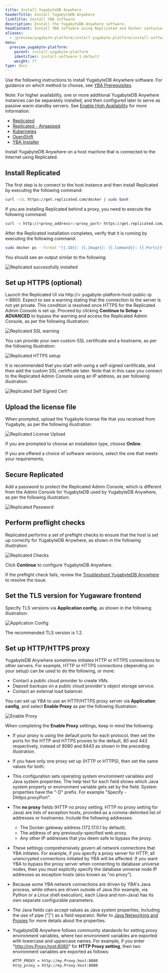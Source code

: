 ```yaml
---
title: Install YugabyteDB Anywhere
headerTitle: Install YugabyteDB Anywhere
linkTitle: Install YBA software
description: Install the YugabyteDB Anywhere software.
headContent: Install YBA software using Replicated and Docker containers
aliases:
  - /preview/yugabyte-platform/install-yugabyte-platform/install-software/
menu:
  preview_yugabyte-platform:
    parent: install-yugabyte-platform
    identifier: install-software-1-default
    weight: 77
type: docs
---
```


Use the following instructions to install YugabyteDB Anywhere software. For guidance on which method to choose, see [YBA Prerequisites](../../prerequisites/default/).

Note: For higher availability, one or more additional YugabyteDB Anywhere instances can be separately installed, and then configured later to serve as passive warm standby servers. See [Enable High Availability](../../../administer-yugabyte-platform/high-availability/) for more information.

<ul class="nav nav-tabs-alt nav-tabs-yb">

  <li>
    <a href="../default/" class="nav-link active">
      <i class="fa-solid fa-cloud"></i>Replicated</a>
  </li>

  <li>
    <a href="../airgapped/" class="nav-link">
      <i class="fa-solid fa-link-slash"></i>Replicated - Airgapped</a>
  </li>

  <li>
    <a href="../kubernetes/" class="nav-link">
      <i class="fa-regular fa-dharmachakra" aria-hidden="true"></i>Kubernetes</a>
  </li>

  <li>
    <a href="../openshift/" class="nav-link">
      <i class="fa-brands fa-redhat"></i>OpenShift</a>
  </li>

  <li>
    <a href="../installer/" class="nav-link">
      <i class="fa-solid fa-building"></i>YBA Installer</a>
  </li>

</ul>

Install YugabyteDB Anywhere on a host machine that is connected to the Internet using Replicated.

## Install Replicated

The first step is to connect to the host instance and then install Replicated by executing the following command:

```sh
curl -sSL https://get.replicated.com/docker | sudo bash
```

If you are installing Replicated behind a proxy, you need to execute the following command:

```sh
curl -x http://<proxy_address>:<proxy_port> https://get.replicated.com/docker | sudo bash
```

After the Replicated installation completes, verify that it is running by executing the following command:

```sh
sudo docker ps --format "{{.ID}}: {{.Image}}: {{.Command}}: {{.Ports}}"

```

You should see an output similar to the following:

![Replicated successfully installed](/images/replicated/replicated-success.png)

## Set up HTTPS (optional)

Launch the Replicated UI via http://< yugabyte-platform-host-public-ip >:8800. Expect to see a warning stating that the connection to the server is not yet private. This condition is resolved once HTTPS for the Replicated Admin Console is set up. Proceed by clicking **Continue to Setup > ADVANCED** to bypass the warning and access the Replicated Admin Console, as per the following illustration:

![Replicated SSL warning](/images/replicated/replicated-warning.png)

You can provide your own custom SSL certificate and a hostname, as per the following illustration:

![Replicated HTTPS setup](/images/replicated/replicated-https.png)

It is recommended that you start with using a self-signed certificate, and then add the custom SSL certificate later. Note that in this case you connect to the Replicated Admin Console using an IP address, as per following illustration:

![Replicated Self Signed Cert](/images/replicated/replicated-selfsigned.png)

## Upload the license file

When prompted, upload the Yugabyte license file that you received from Yugabyte, as per the following illustration:

![Replicated License Upload](/images/replicated/replicated-license-upload.png)

If you are prompted to choose an installation type, choose **Online**.

If you are offered a choice of software versions, select the one that meets your requirements.

## Secure Replicated

Add a password to protect the Replicated Admin Console, which is different from the Admin Console for YugabyteDB used by YugabyteDB Anywhere, as per the following illustration:

![Replicated Password](/images/replicated/replicated-password.png)

## Perform preflight checks

Replicated performs a set of preflight checks to ensure that the host is set up correctly for YugabyteDB Anywhere, as shown in the following illustration:

![Replicated Checks](/images/replicated/replicated-checks.png)

Click **Continue** to configure YugabyteDB Anywhere.

If the preflight check fails, review the [Troubleshoot YugabyteDB Anywhere](../../../troubleshoot/) to resolve the issue.

## Set the TLS version for Yugaware frontend

Specify TLS versions via **Application config**, as shown in the following illustration:

![Application Config](/images/replicated/application-config-tls.png)

The recommended TLS version is 1.2.

## Set up HTTP/HTTPS proxy

YugabyteDB Anywhere sometimes initiates HTTP or HTTPS connections to other servers. For example, HTTP or HTTPS connections (depending on your setup) can be used to do the following, or more:

- Contact a public cloud provider to create VMs.
- Deposit backups on a public cloud provider's object storage service.
- Contact an external load balancer.

You can set up YBA to use an HTTP/HTTPS proxy server via **Application config**, and select **Enable Proxy** as per the following illustration:

![Enable Proxy](/images/replicated/enable-proxy.png)

When completing the **Enable Proxy** settings, keep in mind the following:

- If your proxy is using the default ports for each protocol, then set the ports for the HTTP and HTTPS proxies to the default, 80 and 443 respectively, instead of 8080 and 8443 as shown in the preceding illustration.

- If you have only one proxy set up (HTTP or HTTPS), then set the same values for both.

- This configuration sets operating system environment variables and Java system properties. The help text for each field shows which Java system property or environment variable gets set by the field. System properties have the "-D" prefix. For example "Specify -Dhttps.proxyPort".

- The **no proxy** fields (HTTP no proxy setting, HTTP no proxy setting for Java) are lists of exception hosts, provided as a comma-delimited list of addresses or hostnames. Include the following addresses:
  - The Docker gateway address (172.17.0.1 by default).
  - The address of any previously-specified web proxy.
  - Any other IP addresses that you deem safe to bypass the proxy.

- These settings comprehensively govern all network connections that YBA initiates. For example, if you specify a proxy server for HTTP, all unencrypted connections initiated by YBA will be affected. If you want YBA to bypass the proxy server when connecting to database universe nodes, then you must explicitly specify the database universe node IP addresses as exception hosts (also known as "no proxy").

- Because some YBA network connections are driven by YBA's Java process, while others are driven outside of Java (for example, via Python or a Linux shell execution), each (Java and non-Java) has its own separate configurable parameters.

- The Java fields can accept values as Java system properties, including the use of pipe ("|") as a field separator. Refer to [Java Networking and Proxies](https://docs.oracle.com/javase/8/docs/technotes/guides/net/proxies.html) for more details about the properties.

- YugabyteDB Anywhere follows community standards for setting proxy environment variables, where two environment variables are exported with lowercase and uppercase names. For example, if you enter "http://my.Proxy.host:8080" for **HTTP Proxy setting**, then two environment variables are exported as follows:

    ```sh
    HTTP_PROXY = http://my.Proxy.host:8080
    http_proxy = http://my.Proxy.host:8080
    ```
